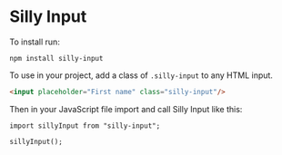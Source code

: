 # Silly Input
To install run:

```
npm install silly-input
```

To use in your project, add a class of `.silly-input` to any HTML input.

```html
<input placeholder="First name" class="silly-input"/>
```

Then in your JavaScript file import and call Silly Input like this:
```
import sillyInput from "silly-input";

sillyInput();
```

